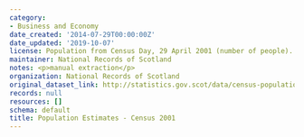 ```yaml
---
category:
- Business and Economy
date_created: '2014-07-29T00:00:00Z'
date_updated: '2019-10-07'
license: Population from Census Day, 29 April 2001 (number of people).
maintainer: National Records of Scotland
notes: <p>manual extraction</p>
organization: National Records of Scotland
original_dataset_link: http://statistics.gov.scot/data/census-population-2001
records: null
resources: []
schema: default
title: Population Estimates - Census 2001
---
```

